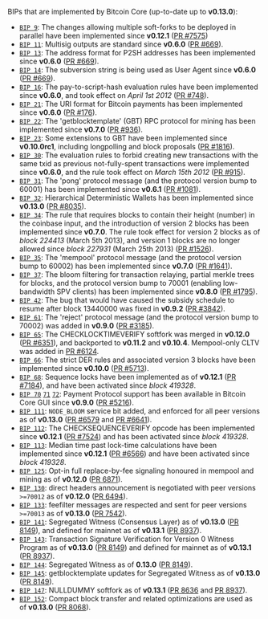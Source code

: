 BIPs that are implemented by Bitcoin Core (up-to-date up to **v0.13.0**):

* [`BIP 9`](https://github.com/zurcoin/bips/blob/master/bip-0009.mediawiki): The changes allowing multiple soft-forks to be deployed in parallel have been implemented since **v0.12.1**  ([PR #7575](https://github.com/zurcoin/zurcoin/pull/7575))
* [`BIP 11`](https://github.com/zurcoin/bips/blob/master/bip-0011.mediawiki): Multisig outputs are standard since **v0.6.0** ([PR #669](https://github.com/zurcoin/zurcoin/pull/669)).
* [`BIP 13`](https://github.com/zurcoin/bips/blob/master/bip-0013.mediawiki): The address format for P2SH addresses has been implemented since **v0.6.0** ([PR #669](https://github.com/zurcoin/zurcoin/pull/669)).
* [`BIP 14`](https://github.com/zurcoin/bips/blob/master/bip-0014.mediawiki): The subversion string is being used as User Agent since **v0.6.0** ([PR #669](https://github.com/zurcoin/zurcoin/pull/669)).
* [`BIP 16`](https://github.com/zurcoin/bips/blob/master/bip-0016.mediawiki): The pay-to-script-hash evaluation rules have been implemented since **v0.6.0**, and took effect on *April 1st 2012* ([PR #748](https://github.com/zurcoin/zurcoin/pull/748)).
* [`BIP 21`](https://github.com/zurcoin/bips/blob/master/bip-0021.mediawiki): The URI format for Bitcoin payments has been implemented since **v0.6.0** ([PR #176](https://github.com/zurcoin/zurcoin/pull/176)).
* [`BIP 22`](https://github.com/zurcoin/bips/blob/master/bip-0022.mediawiki): The 'getblocktemplate' (GBT) RPC protocol for mining has been implemented since **v0.7.0** ([PR #936](https://github.com/zurcoin/zurcoin/pull/936)).
* [`BIP 23`](https://github.com/zurcoin/bips/blob/master/bip-0023.mediawiki): Some extensions to GBT have been implemented since **v0.10.0rc1**, including longpolling and block proposals ([PR #1816](https://github.com/zurcoin/zurcoin/pull/1816)).
* [`BIP 30`](https://github.com/zurcoin/bips/blob/master/bip-0030.mediawiki): The evaluation rules to forbid creating new transactions with the same txid as previous not-fully-spent transactions were implemented since **v0.6.0**, and the rule took effect on *March 15th 2012* ([PR #915](https://github.com/zurcoin/zurcoin/pull/915)).
* [`BIP 31`](https://github.com/zurcoin/bips/blob/master/bip-0031.mediawiki): The 'pong' protocol message (and the protocol version bump to 60001) has been implemented since **v0.6.1** ([PR #1081](https://github.com/zurcoin/zurcoin/pull/1081)).
* [`BIP 32`](https://github.com/zurcoin/bips/blob/master/bip-0032.mediawiki): Hierarchical Deterministic Wallets has been implemented since **v0.13.0** ([PR #8035](https://github.com/zurcoin/zurcoin/pull/8035)).
* [`BIP 34`](https://github.com/zurcoin/bips/blob/master/bip-0034.mediawiki): The rule that requires blocks to contain their height (number) in the coinbase input, and the introduction of version 2 blocks has been implemented since **v0.7.0**. The rule took effect for version 2 blocks as of *block 224413* (March 5th 2013), and version 1 blocks are no longer allowed since *block 227931* (March 25th 2013) ([PR #1526](https://github.com/zurcoin/zurcoin/pull/1526)).
* [`BIP 35`](https://github.com/zurcoin/bips/blob/master/bip-0035.mediawiki): The 'mempool' protocol message (and the protocol version bump to 60002) has been implemented since **v0.7.0** ([PR #1641](https://github.com/zurcoin/zurcoin/pull/1641)).
* [`BIP 37`](https://github.com/zurcoin/bips/blob/master/bip-0037.mediawiki): The bloom filtering for transaction relaying, partial merkle trees for blocks, and the protocol version bump to 70001 (enabling low-bandwidth SPV clients) has been implemented since **v0.8.0** ([PR #1795](https://github.com/zurcoin/zurcoin/pull/1795)).
* [`BIP 42`](https://github.com/zurcoin/bips/blob/master/bip-0042.mediawiki): The bug that would have caused the subsidy schedule to resume after block 13440000 was fixed in **v0.9.2** ([PR #3842](https://github.com/zurcoin/zurcoin/pull/3842)).
* [`BIP 61`](https://github.com/zurcoin/bips/blob/master/bip-0061.mediawiki): The 'reject' protocol message (and the protocol version bump to 70002) was added in **v0.9.0** ([PR #3185](https://github.com/zurcoin/zurcoin/pull/3185)).
* [`BIP 65`](https://github.com/zurcoin/bips/blob/master/bip-0065.mediawiki): The CHECKLOCKTIMEVERIFY softfork was merged in **v0.12.0** ([PR #6351](https://github.com/zurcoin/zurcoin/pull/6351)), and backported to **v0.11.2** and **v0.10.4**. Mempool-only CLTV was added in [PR #6124](https://github.com/zurcoin/zurcoin/pull/6124).
* [`BIP 66`](https://github.com/zurcoin/bips/blob/master/bip-0066.mediawiki): The strict DER rules and associated version 3 blocks have been implemented since **v0.10.0** ([PR #5713](https://github.com/zurcoin/zurcoin/pull/5713)).
* [`BIP 68`](https://github.com/zurcoin/bips/blob/master/bip-0068.mediawiki): Sequence locks have been implemented as of **v0.12.1**  ([PR #7184](https://github.com/zurcoin/zurcoin/pull/7184)), and have been activated since *block 419328*.
* [`BIP 70`](https://github.com/zurcoin/bips/blob/master/bip-0070.mediawiki) [`71`](https://github.com/zurcoin/bips/blob/master/bip-0071.mediawiki) [`72`](https://github.com/zurcoin/bips/blob/master/bip-0072.mediawiki): Payment Protocol support has been available in Bitcoin Core GUI since **v0.9.0** ([PR #5216](https://github.com/zurcoin/zurcoin/pull/5216)).
* [`BIP 111`](https://github.com/zurcoin/bips/blob/master/bip-0111.mediawiki): `NODE_BLOOM` service bit added, and enforced for all peer versions as of **v0.13.0** ([PR #6579](https://github.com/zurcoin/zurcoin/pull/6579) and [PR #6641](https://github.com/zurcoin/zurcoin/pull/6641)).
* [`BIP 112`](https://github.com/zurcoin/bips/blob/master/bip-0112.mediawiki): The CHECKSEQUENCEVERIFY opcode has been implemented since **v0.12.1** ([PR #7524](https://github.com/zurcoin/zurcoin/pull/7524)) and has been activated since *block 419328*.
* [`BIP 113`](https://github.com/zurcoin/bips/blob/master/bip-0113.mediawiki): Median time past lock-time calculations have been implemented since **v0.12.1** ([PR #6566](https://github.com/zurcoin/zurcoin/pull/6566)) and have been activated since *block 419328*.
* [`BIP 125`](https://github.com/zurcoin/bips/blob/master/bip-0125.mediawiki): Opt-in full replace-by-fee signaling honoured in mempool and mining as of **v0.12.0** ([PR 6871](https://github.com/zurcoin/zurcoin/pull/6871)).
* [`BIP 130`](https://github.com/zurcoin/bips/blob/master/bip-0130.mediawiki): direct headers announcement is negotiated with peer versions `>=70012` as of **v0.12.0** ([PR 6494](https://github.com/zurcoin/zurcoin/pull/6494)).
* [`BIP 133`](https://github.com/zurcoin/bips/blob/master/bip-0133.mediawiki): feefilter messages are respected and sent for peer versions `>=70013` as of **v0.13.0** ([PR 7542](https://github.com/zurcoin/zurcoin/pull/7542)).
* [`BIP 141`](https://github.com/zurcoin/bips/blob/master/bip-0141.mediawiki): Segregated Witness (Consensus Layer) as of **v0.13.0** ([PR 8149](https://github.com/zurcoin/zurcoin/pull/8149)), and defined for mainnet as of **v0.13.1** ([PR 8937](https://github.com/zurcoin/zurcoin/pull/8937)).
* [`BIP 143`](https://github.com/zurcoin/bips/blob/master/bip-0143.mediawiki): Transaction Signature Verification for Version 0 Witness Program as of **v0.13.0** ([PR 8149](https://github.com/zurcoin/zurcoin/pull/8149)) and defined for mainnet as of **v0.13.1** ([PR 8937](https://github.com/zurcoin/zurcoin/pull/8937)).
* [`BIP 144`](https://github.com/zurcoin/bips/blob/master/bip-0144.mediawiki): Segregated Witness as of **0.13.0** ([PR 8149](https://github.com/zurcoin/zurcoin/pull/8149)).
* [`BIP 145`](https://github.com/zurcoin/bips/blob/master/bip-0145.mediawiki): getblocktemplate updates for Segregated Witness as of **v0.13.0** ([PR 8149](https://github.com/zurcoin/zurcoin/pull/8149)).
* [`BIP 147`](https://github.com/zurcoin/bips/blob/master/bip-0147.mediawiki): NULLDUMMY softfork as of **v0.13.1** ([PR 8636](https://github.com/zurcoin/zurcoin/pull/8636) and [PR 8937](https://github.com/zurcoin/zurcoin/pull/8937)).
* [`BIP 152`](https://github.com/zurcoin/bips/blob/master/bip-0152.mediawiki): Compact block transfer and related optimizations are used as of **v0.13.0** ([PR 8068](https://github.com/zurcoin/zurcoin/pull/8068)).
